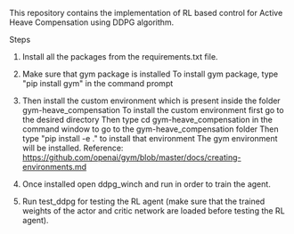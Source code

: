 This repository contains the implementation of RL based control for Active Heave Compensation using DDPG algorithm.

Steps

1. Install all the packages from the requirements.txt file.

2. Make sure that gym package is installed
   To install gym package, type "pip install gym" in the command prompt
   
3. Then install the custom environment which is present inside the folder gym-heave_compensation
    To install the custom environment first go to the desired directory
    Then type cd gym-heave_compensation in the command window to go to the gym-heave_compensation folder
    Then type "pip install -e ." to install that environment
    The gym environment will be installed.
    Reference: https://github.com/openai/gym/blob/master/docs/creating-environments.md
    
4. Once installed open ddpg_winch and run in order to train the agent.

5. Run test_ddpg for testing the RL agent (make sure that the trained weights of the actor and critic network are loaded before testing the RL agent).
